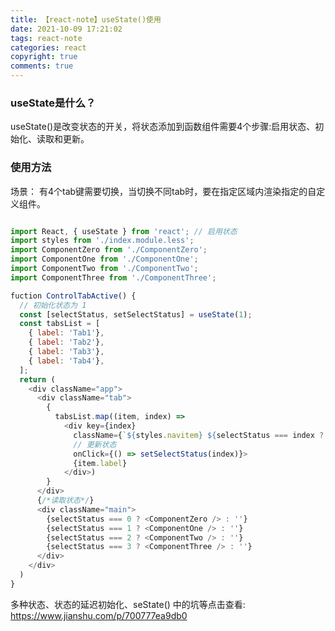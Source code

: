 ```yaml
---
title: 【react-note】useState()使用
date: 2021-10-09 17:21:02
tags: react-note
categories: react
copyright: true
comments: true
---
```


### useState是什么？
useState()是改变状态的开关，将状态添加到函数组件需要4个步骤:启用状态、初始化、读取和更新。

### 使用方法

场景： 有4个tab键需要切换，当切换不同tab时，要在指定区域内渲染指定的自定义组件。

```javascript

import React, { useState } from 'react'; // 启用状态
import styles from './index.module.less';
import ComponentZero from './ComponentZero';
import ComponentOne from './ComponentOne';
import ComponentTwo from './ComponentTwo';
import ComponentThree from './ComponentThree';

fuction ControlTabActive() {
  // 初始化状态为 1
  const [selectStatus, setSelectStatus] = useState(1);
  const tabsList = [
    { label: 'Tab1'},
    { label: 'Tab2'},
    { label: 'Tab3'},
    { label: 'Tab4'},
  ];
  return (
    <div className="app">
      <div className="tab">
        {
          tabsList.map((item, index) =>
            <div key={index}
              className={`${styles.navitem} ${selectStatus === index ? styles.active : ''}`}
              // 更新状态
              onClick={() => setSelectStatus(index)}>
              {item.label}
            </div>)
        }
      </div>
      {/*读取状态*/}
      <div className="main">
        {selectStatus === 0 ? <ComponentZero /> : ''}
        {selectStatus === 1 ? <ComponentOne /> : ''}
        {selectStatus === 2 ? <ComponentTwo /> : ''}
        {selectStatus === 3 ? <ComponentThree /> : ''}
      </div>
    </div>
  )
}
```

多种状态、状态的延迟初始化、seState() 中的坑等点击查看: <https://www.jianshu.com/p/700777ea9db0>






